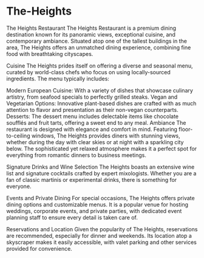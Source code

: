 # The-Heights

The Heights Restaurant
The Heights Restaurant is a premium dining destination known for its panoramic views, exceptional cuisine, and contemporary ambiance. Situated atop one of the tallest buildings in the area, The Heights offers an unmatched dining experience, combining fine food with breathtaking cityscapes.

Cuisine
The Heights prides itself on offering a diverse and seasonal menu, curated by world-class chefs who focus on using locally-sourced ingredients. The menu typically includes:

Modern European Cuisine: With a variety of dishes that showcase culinary artistry, from seafood specials to perfectly grilled steaks.
Vegan and Vegetarian Options: Innovative plant-based dishes are crafted with as much attention to flavor and presentation as their non-vegan counterparts.
Desserts: The dessert menu includes delectable items like chocolate soufflés and fruit tarts, offering a sweet end to any meal.
Ambiance
The restaurant is designed with elegance and comfort in mind. Featuring floor-to-ceiling windows, The Heights provides diners with stunning views, whether during the day with clear skies or at night with a sparkling city below. The sophisticated yet relaxed atmosphere makes it a perfect spot for everything from romantic dinners to business meetings.

Signature Drinks and Wine Selection
The Heights boasts an extensive wine list and signature cocktails crafted by expert mixologists. Whether you are a fan of classic martinis or experimental drinks, there is something for everyone.

Events and Private Dining
For special occasions, The Heights offers private dining options and customizable menus. It is a popular venue for hosting weddings, corporate events, and private parties, with dedicated event planning staff to ensure every detail is taken care of.

Reservations and Location
Given the popularity of The Heights, reservations are recommended, especially for dinner and weekends. Its location atop a skyscraper makes it easily accessible, with valet parking and other services provided for convenience.
